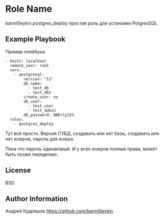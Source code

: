 Role Name
=========

barm0leykin.postgres_deploy  простая роль для установки PotgresSQL

Example Playbook
----------------

Пример плейбука:

```
- hosts: localhost
  remote_user: root
  vars:
    - postgresql:
        version: "11"
        db_name:
          - test_db
          - test_db2
        create_user: no
        db_user:
          - test_user
          - test_admin
        db_password: QWErty123
  roles:
    - postgres_deploy
```

Тут всё просто. Версия СУБД, создавать или нет базы, создавать или нет юзеров, пароль для юзера.

Пока что пароль одинаковый. И у всех юзеров полные права, может быть позже переделаю.

License
-------

BSD

Author Information
------------------

Андрей Кудряшов
https://github.com/barm0leykin